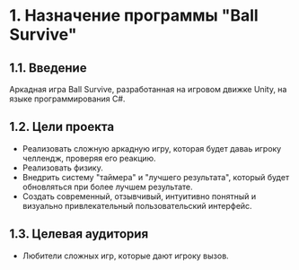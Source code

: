 # 1. Назначение программы "Ball Survive"

## 1.1. Введение

Аркадная игра Ball Survive, разработанная на игровом движке Unity, на языке программирования C#.

## 1.2. Цели проекта

*   Реализовать сложную аркадную игру, которая будет даваь игроку челлендж, проверяя его реакцию.
*   Реализовать физику.
*   Внедрить систему "таймера" и "лучшего результата", который будет обновляться при более лучшем результате.
*   Создать современный, отзывчивый, интуитивно понятный и визуально привлекательный пользовательский интерфейс.

## 1.3. Целевая аудитория

*   Любители сложных игр, которые дают игроку вызов.